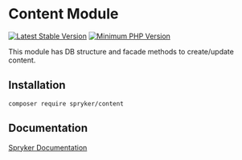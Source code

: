 # Content Module
[![Latest Stable Version](https://poser.pugx.org/spryker/content/v/stable.svg)](https://packagist.org/packages/spryker/content)
[![Minimum PHP Version](https://img.shields.io/badge/php-%3E%3D%207.3-8892BF.svg)](https://php.net/)

This module has DB structure and facade methods to create/update content.

## Installation

```
composer require spryker/content
```

## Documentation

[Spryker Documentation](https://academy.spryker.com/developing_with_spryker/module_guide/modules.html)
